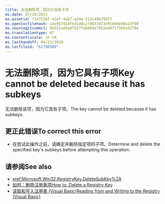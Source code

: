 ```yaml
---
title: 无法删除项，因为它具有子项
ms.date: 07/20/2015
ms.assetid: 71d7f28f-42ef-4eb7-a39e-512c40b79977
ms.openlocfilehash: a3e957914f6d1d8a27d637d73e95b9de48a14f90
ms.sourcegitcommit: 9b552addadfb57fab0b9e7852ed4f1f1b8a42f8e
ms.translationtype: HT
ms.contentlocale: zh-CN
ms.lasthandoff: 04/23/2019
ms.locfileid: "61790580"
---
```

# <a name="key-cannot-be-deleted-because-it-has-subkeys"></a><span data-ttu-id="f59a8-102">无法删除项，因为它具有子项</span><span class="sxs-lookup"><span data-stu-id="f59a8-102">Key cannot be deleted because it has subkeys</span></span>
<span data-ttu-id="f59a8-103">无法删除该项，因为它具有子项。</span><span class="sxs-lookup"><span data-stu-id="f59a8-103">The key cannot be deleted because it has subkeys.</span></span>  
  
## <a name="to-correct-this-error"></a><span data-ttu-id="f59a8-104">更正此错误</span><span class="sxs-lookup"><span data-stu-id="f59a8-104">To correct this error</span></span>  
  
- <span data-ttu-id="f59a8-105">在尝试此操作之前，请确定并删除指定项的子项。</span><span class="sxs-lookup"><span data-stu-id="f59a8-105">Determine and delete the specified key's subkeys before attempting this operation.</span></span>  
  
## <a name="see-also"></a><span data-ttu-id="f59a8-106">请参阅</span><span class="sxs-lookup"><span data-stu-id="f59a8-106">See also</span></span>

- <xref:Microsoft.Win32.RegistryKey.DeleteSubKey%2A>
- [<span data-ttu-id="f59a8-107">如何：删除注册表项</span><span class="sxs-lookup"><span data-stu-id="f59a8-107">How to: Delete a Registry Key</span></span>](../../visual-basic/developing-apps/programming/computer-resources/how-to-delete-a-registry-key.md)
- [<span data-ttu-id="f59a8-108">读取和写入注册表 (Visual Basic)</span><span class="sxs-lookup"><span data-stu-id="f59a8-108">Reading from and Writing to the Registry (Visual Basic)</span></span>](../developing-apps/programming/computer-resources/reading-from-and-writing-to-the-registry.md)
